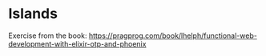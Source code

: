 # Islands

Exercise from the book:
https://pragprog.com/book/lhelph/functional-web-development-with-elixir-otp-and-phoenix
